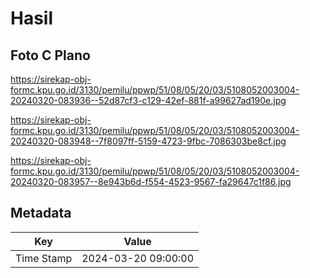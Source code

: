 # Hasil

## Foto C Plano

https://sirekap-obj-formc.kpu.go.id/3130/pemilu/ppwp/51/08/05/20/03/5108052003004-20240320-083936--52d87cf3-c129-42ef-881f-a99627ad190e.jpg

https://sirekap-obj-formc.kpu.go.id/3130/pemilu/ppwp/51/08/05/20/03/5108052003004-20240320-083948--7f8097ff-5159-4723-9fbc-7086303be8cf.jpg

https://sirekap-obj-formc.kpu.go.id/3130/pemilu/ppwp/51/08/05/20/03/5108052003004-20240320-083957--8e943b6d-f554-4523-9567-fa29647c1f86.jpg


## Metadata

| Key        | Value               |
| ---------- | ------------------- |
| Time Stamp | 2024-03-20 09:00:00 |



